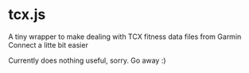 # tcx.js

A tiny wrapper to make dealing with TCX fitness data files from Garmin Connect a litte bit easier

Currently does nothing useful, sorry. Go away :)